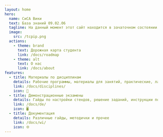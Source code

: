 ```yaml
---
layout: home
hero:
  name: СиСА Вики
  text: База знаний 09.02.06
  tagline: На данный момент этот сайт находится в зачаточном состоянии!
  image:
    src: /tcpip.png
  actions:
    - theme: brand
      text: Дорожная карта студента
      link: /docs/roadmap
    - theme: alt
      text: О нас
      link: /docs/about
features:
  - title: Материалы по дисциплинам
    details: Рабочие программы, материалы для занятий, практические, лабораторные и самостаятельные работы...
    link: /docs/disciplines/
    icon: 📖
  - title: Демонстрационные экзамены
    details: Гайды по настройки стендов, решение заданий, инструкции по проверке заданий...
    link: /docs/de/
    icon: 🖥️
  - title: Документация
    details: Различные гайды, методички и прочее
    link: /docs/wi/
    icon: 🌐
---
```

